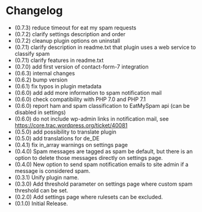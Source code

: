 # Changelog

* (0.7.3) reduce timeout for eat my spam requests
* (0.7.2) clarify settings description and order
* (0.7.2) cleanup plugin options on uninstall
* (0.7.1) clarify description in readme.txt that plugin uses a web service to classify spam
* (0.7.1) clarify features in readme.txt
* (0.7.0) add first version of contact-form-7 integration
* (0.6.3) internal changes
* (0.6.2) bump version
* (0.6.1) fix typos in plugin metadata
* (0.6.0) add add more information to spam notification mail
* (0.6.0) check compatibility with PHP 7.0 and PHP 7.1
* (0.6.0) report ham and spam classification to EatMySpam api (can be disabled in settings)
* (0.6.0) do not include wp-admin links in notification mail, see https://core.trac.wordpress.org/ticket/40081
* (0.5.0) add possibility to translate plugin
* (0.5.0) add translations for de_DE
* (0.4.1) fix in_array warnings on settings page
* (0.4.0) Spam messages are tagged as spam be default, but there is an option to delete those messages directly on settings page.
* (0.4.0) New option to send spam notification emails to site admin if a message is considered spam.
* (0.3.1) Unify plugin name.
* (0.3.0) Add threshold parameter on settings page where custom spam threshold can be set.
* (0.2.0) Add settings page where rulesets can be excluded.
* (0.1.0) Initial Release.